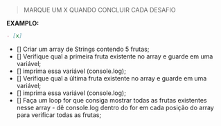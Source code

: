 > MARQUE UM X QUANDO CONCLUIR CADA DESAFIO

**EXAMPLO:**

```md
- [x]
```

- [] Criar um array de Strings contendo 5 frutas;
- [] Verifique qual a primeira fruta existente no array e guarde em uma variável;
- [] imprima essa variável (console.log);
- [] Verifique qual a última fruta existente no array e guarde em uma variável;
- [] imprima essa variável (console.log);
- [] Faça um loop for que consiga mostrar todas as frutas existentes nesse array - dê console.log dentro do for em cada posição do array para verificar todas as frutas;
